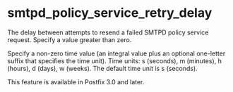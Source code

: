 # smtpd_policy_service_retry_delay 

 The delay between attempts to resend a failed SMTPD policy
service request. Specify a value greater than zero. 

 Specify a non-zero time value (an integral value plus an optional
one-letter suffix that specifies the time unit).  Time units: s
(seconds), m (minutes), h (hours), d (days), w (weeks).
The default time unit is s (seconds).  

 This feature is available in Postfix 3.0 and later. 


